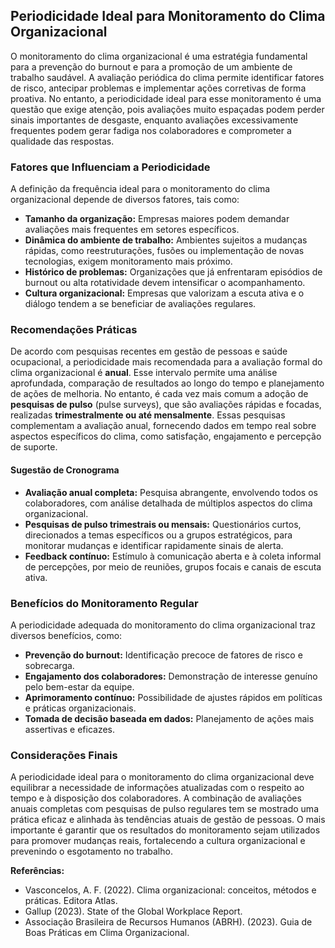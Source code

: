 
## Periodicidade Ideal para Monitoramento do Clima Organizacional

O monitoramento do clima organizacional é uma estratégia fundamental para a prevenção do burnout e para a promoção de um ambiente de trabalho saudável. A avaliação periódica do clima permite identificar fatores de risco, antecipar problemas e implementar ações corretivas de forma proativa. No entanto, a periodicidade ideal para esse monitoramento é uma questão que exige atenção, pois avaliações muito espaçadas podem perder sinais importantes de desgaste, enquanto avaliações excessivamente frequentes podem gerar fadiga nos colaboradores e comprometer a qualidade das respostas.

### Fatores que Influenciam a Periodicidade

A definição da frequência ideal para o monitoramento do clima organizacional depende de diversos fatores, tais como:

- **Tamanho da organização:** Empresas maiores podem demandar avaliações mais frequentes em setores específicos.
- **Dinâmica do ambiente de trabalho:** Ambientes sujeitos a mudanças rápidas, como reestruturações, fusões ou implementação de novas tecnologias, exigem monitoramento mais próximo.
- **Histórico de problemas:** Organizações que já enfrentaram episódios de burnout ou alta rotatividade devem intensificar o acompanhamento.
- **Cultura organizacional:** Empresas que valorizam a escuta ativa e o diálogo tendem a se beneficiar de avaliações regulares.

### Recomendações Práticas

De acordo com pesquisas recentes em gestão de pessoas e saúde ocupacional, a periodicidade mais recomendada para a avaliação formal do clima organizacional é **anual**. Esse intervalo permite uma análise aprofundada, comparação de resultados ao longo do tempo e planejamento de ações de melhoria. No entanto, é cada vez mais comum a adoção de **pesquisas de pulso** (pulse surveys), que são avaliações rápidas e focadas, realizadas **trimestralmente ou até mensalmente**. Essas pesquisas complementam a avaliação anual, fornecendo dados em tempo real sobre aspectos específicos do clima, como satisfação, engajamento e percepção de suporte.

#### Sugestão de Cronograma

- **Avaliação anual completa:** Pesquisa abrangente, envolvendo todos os colaboradores, com análise detalhada de múltiplos aspectos do clima organizacional.
- **Pesquisas de pulso trimestrais ou mensais:** Questionários curtos, direcionados a temas específicos ou a grupos estratégicos, para monitorar mudanças e identificar rapidamente sinais de alerta.
- **Feedback contínuo:** Estímulo à comunicação aberta e à coleta informal de percepções, por meio de reuniões, grupos focais e canais de escuta ativa.

### Benefícios do Monitoramento Regular

A periodicidade adequada do monitoramento do clima organizacional traz diversos benefícios, como:

- **Prevenção do burnout:** Identificação precoce de fatores de risco e sobrecarga.
- **Engajamento dos colaboradores:** Demonstração de interesse genuíno pelo bem-estar da equipe.
- **Aprimoramento contínuo:** Possibilidade de ajustes rápidos em políticas e práticas organizacionais.
- **Tomada de decisão baseada em dados:** Planejamento de ações mais assertivas e eficazes.

### Considerações Finais

A periodicidade ideal para o monitoramento do clima organizacional deve equilibrar a necessidade de informações atualizadas com o respeito ao tempo e à disposição dos colaboradores. A combinação de avaliações anuais completas com pesquisas de pulso regulares tem se mostrado uma prática eficaz e alinhada às tendências atuais de gestão de pessoas. O mais importante é garantir que os resultados do monitoramento sejam utilizados para promover mudanças reais, fortalecendo a cultura organizacional e prevenindo o esgotamento no trabalho.

**Referências:**
- Vasconcelos, A. F. (2022). Clima organizacional: conceitos, métodos e práticas. Editora Atlas.
- Gallup (2023). State of the Global Workplace Report.
- Associação Brasileira de Recursos Humanos (ABRH). (2023). Guia de Boas Práticas em Clima Organizacional.
```
